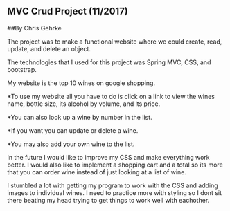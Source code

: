 ## MVC Crud Project (11/2017)
##By Chris Gehrke

The project was to make a functional website where we could create, read, update, and delete an object.

The technologies that I used for this project was Spring MVC, CSS, and bootstrap.


My website is the top 10 wines on google shopping.

*To use my website all you have to do is click on a link to view the wines name, bottle size, its alcohol by volume, and its price.

*You can also look up a wine by number in the list.

*If you want you can update or delete a wine.

*You may also add your own wine to the list.

In the future I would like to improve my CSS and make everything work better.
I would also like to implement a shopping cart and a total so its more that you can order wine instead of just looking at a list of wine.

I stumbled a lot with getting my program to work with the CSS and adding images to individual wines. I need to practice more with styling so I dont sit there beating my head trying to get things to work well with eachother.
 
